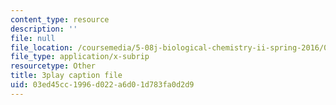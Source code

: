 ```yaml
---
content_type: resource
description: ''
file: null
file_location: /coursemedia/5-08j-biological-chemistry-ii-spring-2016/03ed45cc1996d022a6d01d783fa0d2d9_HOXw6_ztAqQ.srt
file_type: application/x-subrip
resourcetype: Other
title: 3play caption file
uid: 03ed45cc-1996-d022-a6d0-1d783fa0d2d9
---
```

